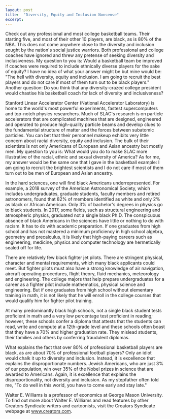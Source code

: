 ```yaml
---
layout: post
title:  "Diversity, Equity and Inclusion Nonsense"
excerpt:
---
```




Check out any professional and most college basketball teams. Their starting five, and most of their other 10 players, are black, as is 80% of the NBA. This does not come anywhere close to the diversity and inclusion sought by the nation's social justice warriors. Both professional and college coaches have ignored and threw any pretense of seeking diversity and inclusiveness. My question to you is: Would a basketball team be improved if coaches were required to include ethnically diverse players for the sake of equity? I have no idea of what your answer might be but mine would be: "The hell with diversity, equity and inclusion. I am going to recruit the best players and do not care if most of them turn out to be black players." Another question: Do you think that any diversity-crazed college president would chastise his basketball coach for lack of diversity and inclusiveness? 

Stanford Linear Accelerator Center (National Accelerator Laboratory) is home to the world's most powerful experiments, fastest supercomputers and top-notch physics researchers. Much of SLAC's research is on particle accelerators that are complicated machines that are designed, engineered and operated to produce high-quality particle beams and develop clues to the fundamental structure of matter and the forces between subatomic particles. You can bet that their personnel makeup exhibits very little concern about racial diversity, equity and inclusion. The bulk of their scientists is not only Americans of European and Asian ancestry but mostly men. My question to you is: What would you do to make SLAC more illustrative of the racial, ethnic and sexual diversity of America? As for me, my answer would be the same one that I gave in the basketball example: I am going to recruit the brightest scientists and I do not care if most of them turn out to be men of European and Asian ancestry. 

In the hard sciences, one will find black Americans underrepresented. For example, a 2018 survey of the American Astronomical Society, which includes undergraduates, graduate students, faculty members and retired astronomers, found that 82% of members identified as white and only 2% as black or African American. Only 3% of bachelor's degrees in physics go to black students. In 2017, some fields, such as structural engineering and atmospheric physics, graduated not a single black Ph.D. The conspicuous absence of black Americans in the sciences have little or nothing to do with racism. It has to do with academic preparation. If one graduates from high school and has not mastered a minimum proficiency in high school algebra, geometry and precalculus, it is likely that high-paying careers such as engineering, medicine, physics and computer technology are hermetically sealed off for life. 

There are relatively few black fighter jet pilots. There are stringent physical, character and mental requirements, which many black applicants could meet. But fighter pilots must also have a strong knowledge of air navigation, aircraft operating procedures, flight theory, fluid mechanics, meteorology and engineering. The college majors that help prepare undergraduates for a career as a fighter pilot include mathematics, physical science and engineering. But if one graduates from high school without elementary training in math, it is not likely that he will enroll in the college courses that would qualify him for fighter pilot training.

At many predominantly black high schools, not a single black student tests proficient in math and a very low percentage test proficient in reading; however, these schools confer a diploma that attests that the students can read, write and compute at a 12th-grade level and these schools often boast that they have a 70% and higher graduation rate. They mislead students, their families and others by conferring fraudulent diplomas.

What explains the fact that over 80% of professional basketball players are black, as are about 70% of professional football players? Only an idiot would chalk it up to diversity and inclusion. Instead, it is excellence that explains the disproportionate numbers. Jewish Americans, who are just 3% of our population, win over 35% of the Nobel prizes in science that are awarded to Americans. Again, it is excellence that explains the disproportionality, not diversity and inclusion. As my stepfather often told me, "To do well in this world, you have to come early and stay late."

Walter E. Williams is a professor of economics at George Mason University. To find out more about Walter E. Williams and read features by other Creators Syndicate writers and cartoonists, visit the Creators Syndicate webpage at www.creators.com.
